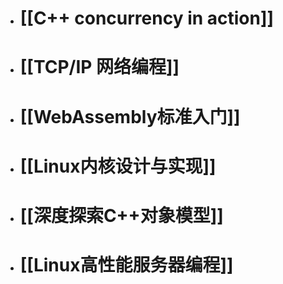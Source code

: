 - # [[C++ concurrency in action]]
- # [[TCP/IP 网络编程]]
- # [[WebAssembly标准入门]]
- # [[Linux内核设计与实现]]
- # [[深度探索C++对象模型]]
- # [[Linux高性能服务器编程]]